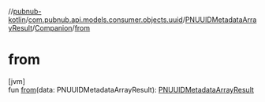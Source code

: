 //[pubnub-kotlin](../../../../index.md)/[com.pubnub.api.models.consumer.objects.uuid](../../index.md)/[PNUUIDMetadataArrayResult](../index.md)/[Companion](index.md)/[from](from.md)

# from

[jvm]\
fun [from](from.md)(data: PNUUIDMetadataArrayResult): [PNUUIDMetadataArrayResult](../index.md)

